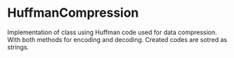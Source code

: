 # HuffmanCompression
Implementation of class using Huffman code used for data compression. With both methods for encoding and decoding. Created codes are sotred as strings.

